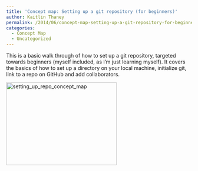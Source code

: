 ```yaml
---
title: 'Concept map: Setting up a git repository (for beginners)'
author: Kaitlin Thaney
permalink: /2014/06/concept-map-setting-up-a-git-repository-for-beginners/
categories:
  - Concept Map
  - Uncategorized
---
```

This is a basic walk through of how to set up a git repository, targeted towards beginners (myself included, as I&#8217;m just learning myself). It covers the basics of how to set up a directory on your local machine, initialize git, link to a repo on GitHub and add collaborators.

[<img class="alignnone size-medium wp-image-7765" alt="setting_up_repo_concept_map" src="http://teaching.software-carpentry.org/wp-content/uploads/2014/06/setting_up_repo_concept_map-300x225.jpg" width="300" height="225" />][1]

 [1]: http://teaching.software-carpentry.org/wp-content/uploads/2014/06/setting_up_repo_concept_map.jpg
